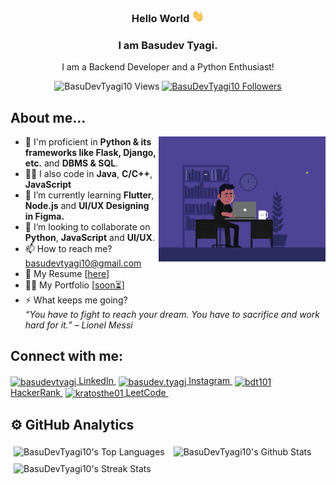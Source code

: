 <div align="center">
    <h3> Hello World <img src="./gifs/hi.gif" height="20px" width="20px"></h3>
    <h3>I am Basudev Tyagi.</h3>
    <p>I am a Backend Developer and a Python Enthusiast!</p>
    <p align="center">
        <img src="https://komarev.com/ghpvc/?username=BasuDevTyagi10&label=Profile%20views&color=blueviolet&style=flat" alt="BasuDevTyagi10 Views" />
        <a href="https://github.com/BasuDevTyagi10?tab=followers"><img src="https://img.shields.io/github/followers/BasuDevTyagi10?label=Followers&style=social" alt="BasuDevTyagi10 Followers"></a>
    </p>
</div>

<div>
<h2>About me...</h2>
<img alt="NightCoding" src="./gifs/download.gif" height="200px" align="right"/>
<ul>
<li>💪 I'm proficient in <b>Python & its frameworks like Flask, Django, etc.</b> and <b>DBMS & SQL</b>.</li>
<li>👨‍💻 I also code in <b>Java</b>, <b>C/C++</b>, <b>JavaScript</b></li>
<li>🌱 I’m currently learning <b>Flutter</b>, <b>Node.js</b> and <b>UI/UX Designing in Figma.</b>
</li>
<li>🤝 I’m looking to collaborate on <b>Python</b>, <b>JavaScript</b> and <b>UI/UX</b>.</li>
<li>📫 How to reach me? <a href="mailto:basudevtyagi10@gmail.com">basudevtyagi10@gmail.com</a></li>
<li>📄 My Resume [<a href="./resume/Basudev Tyagi.pdf">here</a>]</li>
<li>👨‍💼 My Portfolio [<a href="#">soon⏳</a>]</li>
<li>⚡ What keeps me going?<br><i>“You have to fight to reach your dream. You have to sacrifice and work hard for it.” – Lionel Messi</i></li>
</ul>
</div>

<div>
<h2>Connect with me:</h2>

<a href="https://www.linkedin.com/in/basudevtyagi/" target="blank"><img align="center" src="https://external-content.duckduckgo.com/iu/?u=https%3A%2F%2Fwww.mareauxoiseaux.fr%2Fwp-content%2Fuploads%2F2019%2F04%2Flogo-linkedin.png&f=1&nofb=1" alt="basudevtyagi" height="30" width="30"/> LinkedIn&nbsp;</a>
<a href="https://www.instagram.com/basudev.tyagi/" target="blank"><img align="center" src="https://external-content.duckduckgo.com/iu/?u=http%3A%2F%2Fpngimg.com%2Fuploads%2Finstagram%2Finstagram_PNG9.png&f=1&nofb=1" alt="basudev.tyagi" height="30" width="30"/> Instagram&nbsp;</a>
<a href="https://www.hackerrank.com/bdt101" target="blank"><img align="center" src="https://external-content.duckduckgo.com/iu/?u=https%3A%2F%2F1.bp.blogspot.com%2F-ULT9oDhqr24%2FXJYCrttOEpI%2FAAAAAAAAJYE%2FinXHXlzblBI3SbcGpiUj4TMNj-E8uPlaQCK4BGAYYCw%2Fs1600%2Flogo%252Bhackerrank%252Bicon.png&f=1&nofb=1" alt="bdt101" height="30" width="30"/> HackerRank&nbsp;</a>
<a href="https://leetcode.com/tyagi101basudev/" target="blank"><img align="center" src="https://external-content.duckduckgo.com/iu/?u=https%3A%2F%2Fleetcode.com%2Fstatic%2Fimages%2FLeetCode_logo.png&f=1&nofb=1" alt="kratosthe01" height="30" width="30"/> LeetCode&nbsp;</a>
</div>

<div>
<h2>⚙️&nbsp;GitHub Analytics</h2>
<img height="180px" style="margin: 5px" src="https://github-readme-stats.vercel.app/api/top-langs?username=BasuDevTyagi10&show_icons=true&locale=en&layout=compact&theme=midnight-purple" alt="BasuDevTyagi10's Top Languages" />

<img height="180px" style="margin: 5px" src="https://github-readme-stats.vercel.app/api?username=BasuDevTyagi10&count_private=true&show_icons=true&locale=en&theme=midnight-purple" alt="BasuDevTyagi10's Github Stats"/>

<img height="180px" style="margin: 5px" src="https://github-readme-streak-stats.herokuapp.com/?user=BasuDevTyagi10&show_icons=true&theme=midnight-purple" alt="BasuDevTyagi10's Streak Stats" />
</div>
